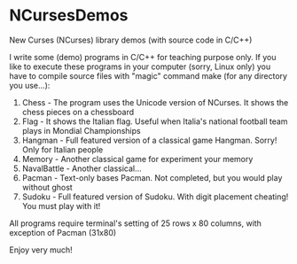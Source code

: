# NCursesDemos
New Curses (NCurses) library demos (with source code in C/C++)

I write some (demo) programs in C/C++ for teaching purpose only.
If you like to execute these programs in your computer (sorry, Linux only)
you have to compile source files with "magic" command make (for any directory you use...):

1) Chess - The program uses the Unicode version of NCurses. It shows the chess pieces on a chessboard
2) Flag - It shows the Italian flag. Useful when Italia's national football team plays in Mondial Championships
3) Hangman - Full featured version of a classical game Hangman. Sorry! Only for Italian people
4) Memory - Another classical game for experiment your memory
5) NavalBattle - Another classical...
6) Pacman - Text-only bases Pacman. Not completed, but you would play without ghost
7) Sudoku - Full featured version of Sudoku. With digit placement cheating! You must play with it!

All programs require terminal's setting of 25 rows x 80 columns, with exception of Pacman (31x80)

Enjoy very much!
